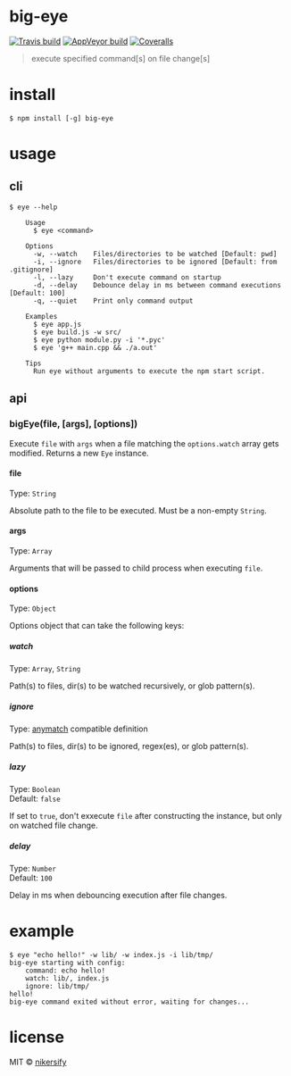 # big-eye
[![Travis build](https://travis-ci.org/nikersify/big-eye.svg?branch=master)](https://travis-ci.org/nikersify/big-eye)
[![AppVeyor build](https://ci.appveyor.com/api/projects/status/f6bhfklqk61bnqrc?svg=true)](https://ci.appveyor.com/project/nikersify/big-eye)
[![Coveralls](https://coveralls.io/repos/github/nikersify/big-eye/badge.svg?branch=master)](https://coveralls.io/github/nikersify/big-eye?branch=master)

> execute specified command[s] on file change[s]


# install

```
$ npm install [-g] big-eye
```


# usage

## cli

```
$ eye --help

	Usage
	  $ eye <command>

	Options
	  -w, --watch    Files/directories to be watched [Default: pwd]
	  -i, --ignore   Files/directories to be ignored [Default: from .gitignore]
	  -l, --lazy     Don't execute command on startup
	  -d, --delay    Debounce delay in ms between command executions [Default: 100]
	  -q, --quiet    Print only command output

	Examples
	  $ eye app.js
	  $ eye build.js -w src/
	  $ eye python module.py -i '*.pyc'
	  $ eye 'g++ main.cpp && ./a.out'

	Tips
	  Run eye without arguments to execute the npm start script.
```

## api

### bigEye(file, [args], [options])

Execute `file` with `args` when a file matching the `options.watch` array
gets modified. Returns a new `Eye` instance.

#### file

Type: `String`

Absolute path to the file to be executed. Must be a non-empty `String`.

#### args

Type: `Array`

Arguments that will be passed to child process when executing `file`.

#### options

Type: `Object`

Options object that can take the following keys:

##### watch

Type: `Array`, `String`

Path(s) to files, dir(s) to be watched recursively, or glob pattern(s).

##### ignore

Type: [anymatch](https://github.com/micromatch/anymatch) compatible definition

Path(s) to files, dir(s) to be ignored, regex(es), or glob pattern(s).

##### lazy

Type: `Boolean`<br>
Default: `false`

If set to `true`, don't exxecute `file` after constructing the instance, but only
on watched file change.

##### delay

Type: `Number`<br>
Default: `100`

Delay in ms when debouncing execution after file changes.

# example

```
$ eye "echo hello!" -w lib/ -w index.js -i lib/tmp/
big-eye starting with config:
	command: echo hello!
	watch: lib/, index.js
	ignore: lib/tmp/
hello!
big-eye command exited without error, waiting for changes...
```


# license

MIT © [nikersify](https://nikerino.com)
